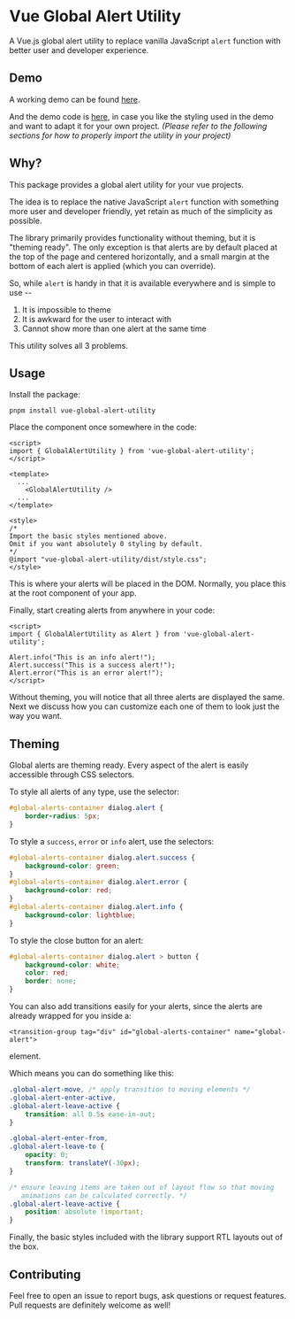 # Vue Global Alert Utility
A Vue.js global alert utility to replace vanilla JavaScript `alert` 
function with better user and developer experience.

## Demo
A working demo can be found [here](https://rashadsaleh.github.io/vue-global-alert-utility/).

And the demo code is [here](https://github.com/RashadSaleh/vue-global-alert-utility/blob/demo/src/App.vue), 
in case you like the styling used in the demo and
want to adapt it for your own project. *(Please refer to the following
sections for how to properly import the utility in your project)*

## Why? 
This package provides a global alert utility for your vue projects.

The idea is to replace the native JavaScript `alert` 
function with something more user and developer friendly, 
yet retain as much of the simplicity as possible.

The library primarily provides functionality without theming, 
but it is "theming ready". The only exception is that alerts are
by default placed at the top of the page and centered horizontally, 
and a small margin at the bottom of each alert is applied (which you can override).

So, while `alert` is handy in that 
it is available everywhere and is simple to use --

1. It is impossible to theme
2. It is awkward for the user to interact with
3. Cannot show more than one alert at the same time

This utility solves all 3 problems.

## Usage

Install the package:

```
pnpm install vue-global-alert-utility
```

Place the component once somewhere in the code:

```vue
<script>
import { GlobalAlertUtility } from 'vue-global-alert-utility';
</script>

<template>
  ...
    <GlobalAlertUtility />
  ...
</template>

<style>
/*
Import the basic styles mentioned above.
Omit if you want absolutely 0 styling by default.
*/
@import "vue-global-alert-utility/dist/style.css";
</style>
```

This is where your alerts will be placed in the DOM. 
Normally, you place this at the root component of your app.

Finally, start creating alerts from anywhere in your code:

```vue
<script>
import { GlobalAlertUtility as Alert } from 'vue-global-alert-utility';

Alert.info("This is an info alert!");
Alert.success("This is a success alert!");
Alert.error("This is an error alert!");
</script>
```

Without theming, you will notice that all three alerts are displayed 
the same. Next we discuss how you can customize each one of them to look
just the way you want.

## Theming

Global alerts are theming ready. Every aspect of the 
alert is easily accessible through CSS selectors.

To style all alerts of any type, use the selector:
```css
#global-alerts-container dialog.alert {
    border-radius: 5px;
}
```

To style a `success`, `error` or `info` alert, use the selectors:
```css
#global-alerts-container dialog.alert.success {
    background-color: green;
}
#global-alerts-container dialog.alert.error {
    background-color: red;
}
#global-alerts-container dialog.alert.info {
    background-color: lightblue;
}
```

To style the close button for an alert:
```css
#global-alerts-container dialog.alert > button {
    background-color: white;
    color: red;
    border: none;
}
```

You can also add transitions easily for your alerts, since the alerts
are already wrapped for you inside a:
```vue
<transition-group tag="div" id="global-alerts-container" name="global-alert">
```
element.

Which means you can do something like this:
```css
.global-alert-move, /* apply transition to moving elements */
.global-alert-enter-active,
.global-alert-leave-active {
    transition: all 0.5s ease-in-out;
}

.global-alert-enter-from,
.global-alert-leave-to {
    opacity: 0;
    transform: translateY(-30px);
}

/* ensure leaving items are taken out of layout flow so that moving
   animations can be calculated correctly. */
.global-alert-leave-active {
    position: absolute !important;
}

```

Finally, the basic styles included with the library support RTL layouts out of the box.

## Contributing
Feel free to open an issue to report bugs, ask questions or request features. Pull requests are definitely welcome as well!
